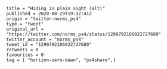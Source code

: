 ```
title = "Hiding in plain sight (alt)"
published = 2020-08-29T19:32:41Z
origin = "twitter-norms_ps4"
type = "tweet"
original_url = "https://twitter.com/norms_ps4/status/1299792106022727680"
twitter_account = "norms_ps4"
tweet_id = "1299792106022727680"
retweets = 0
favourites = 0
tag = [ "horizon-zero-dawn", "ps4share",]
```

<p class='image'><img src='https://mnf.m17s.net/2020/08/29/EgnKCCHXgAIthR6.jpg' alt=''></p>

